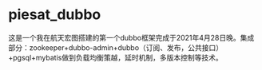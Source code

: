 # piesat_dubbo
这是一个我在航天宏图搭建的第一个dubbo框架完成于2021年4月28日晚。集成部分：zookeeper+dubbo-admin+dubbo（订阅、发布，公共接口）+pgsql+mybatis做到负载均衡策越，延时机制，多版本控制等技术。
